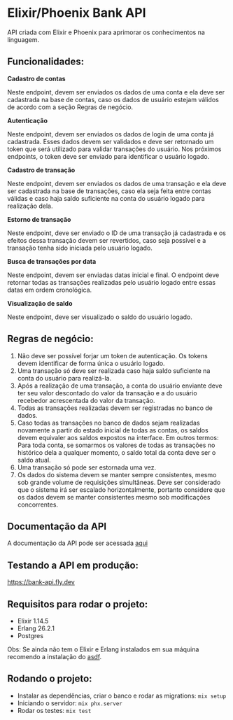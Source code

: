 # Elixir/Phoenix Bank API

API criada com Elixir e Phoenix para aprimorar os conhecimentos na linguagem.

## Funcionalidades:

**Cadastro de contas**

Neste endpoint, devem ser enviados os dados de uma conta e ela deve ser cadastrada na base de contas, caso os dados de usuário estejam válidos de acordo com a seção Regras de negócio.

**Autenticação**

Neste endpoint, devem ser enviados os dados de login de uma conta já cadastrada. Esses dados devem ser validados e deve ser retornado um token que será utilizado para validar transações do usuário. Nos próximos endpoints, o token deve ser enviado para identificar o usuário logado.

**Cadastro de transação**

Neste endpoint, devem ser enviados os dados de uma transação e ela deve ser cadastrada na base de transações, caso ela seja feita entre contas válidas e caso haja saldo suficiente na conta do usuário logado para realização dela.

**Estorno de transação**

Neste endpoint, deve ser enviado o ID de uma transação já cadastrada e os efeitos dessa transação devem ser revertidos, caso seja possível e a transação tenha sido iniciada pelo usuário logado.

**Busca de transações por data**

Neste endpoint, devem ser enviadas datas inicial e final. O endpoint deve retornar todas as transações realizadas pelo usuário logado entre essas datas em ordem cronológica.

**Visualização de saldo**

Neste endpoint, deve ser visualizado o saldo do usuário logado.

## Regras de negócio:

1.  Não deve ser possível forjar um token de autenticação. Os tokens devem identificar de forma única o usuário logado.
2.  Uma transação só deve ser realizada caso haja saldo suficiente na conta do usuário para realizá-la.
3.  Após a realização de uma transação, a conta do usuário enviante deve ter seu valor descontado do valor da transação e a do usuário recebedor acrescentada do valor da transação.
4.  Todas as transações realizadas devem ser registradas no banco de dados.
5.  Caso todas as transações no banco de dados sejam realizadas novamente a partir do estado inicial de todas as contas, os saldos devem equivaler aos saldos expostos na interface. Em outros termos: Para toda conta, se somarmos os valores de todas as transações no histórico dela a qualquer momento, o saldo total da conta deve ser o saldo atual.
6.  Uma transação só pode ser estornada uma vez.
7.  Os dados do sistema devem se manter sempre consistentes, mesmo sob grande volume de requisições simultâneas. Deve ser considerado que o sistema irá ser escalado horizontalmente, portanto considere que os dados devem se manter consistentes mesmo sob modificações concorrentes.

## Documentação da API

A documentação da API pode ser acessada [aqui](https://bankapi25.docs.apiary.io/)

## Testando a API em produção:

https://bank-api.fly.dev

## Requisitos para rodar o projeto:

- Elixir 1.14.5
- Erlang 26.2.1
- Postgres

Obs: Se ainda não tem o Elixir e Erlang instalados em sua máquina recomendo a instalação do [asdf](https://asdf-vm.com/).

## Rodando o projeto:

- Instalar as dependências, criar o banco e rodar as migrations: `mix setup`
- Iniciando o servidor: `mix phx.server`
- Rodar os testes: `mix test`
